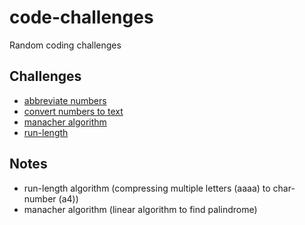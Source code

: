 # code-challenges
Random coding challenges

## Challenges
- [abbreviate numbers](./abbrv-numbers)
- [convert numbers to text](./num-to-text)
- [manacher algorithm](./manacher)
- [run-length](./run-length)

## Notes
- run-length algorithm (compressing multiple letters (aaaa) to char-number (a4))
- manacher algorithm (linear algorithm to find palindrome)
